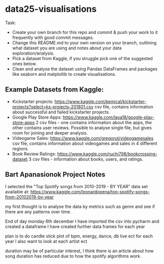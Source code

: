 # data25-visualisations

Task: 
- Create your own branch for this repo and commit & push your work to it frequently with good commit messages.
- Change this README.md to your own version on your branch, outlining what dataset you are using and notes about your data exploration/analysis.
- Pick a dataset from Kaggle, if you struggle pick one of the suggested ones below. 
- Clean and analyse the dataset using Pandas DataFrames and packages like seaborn and matplotlib to create visualisations.

## Example Datasets from Kaggle:

- Kickstarter projects: https://www.kaggle.com/kemical/kickstarter-projects?select=ks-projects-201801.csv
csv file, contains information about successful and failed kickstarter projects.
- Google Play Store Apps: https://www.kaggle.com/lava18/google-play-store-apps
2 csv files - one contains information about the apps, the other contains user reviews. Possible to analyse single file, but gives room for joining and deeper analysis.
- Videogame Sales: https://www.kaggle.com/gregorut/videogamesales
csv file, contains information about videogames and sales in 4 different regions
- Book Review Ratings: https://www.kaggle.com/ruchi798/bookcrossing-dataset
3 csv files - information about books, users, and ratings.

## Bart Apanasionok Project Notes
I selected the "Top Spotify songs from 2010-2019 - BY YEAR" data set available  at:
https://www.kaggle.com/leonardopena/top-spotify-songs-from-20102019-by-year

my first thought is to analyse the data by metrics such as genre and see if there 
are any patterns over time.

End of day monday 6th december
I have imported the csv into pycharm and created a dataframe
I have created further data frames for each year 

plan is to do candle stick plot of bpm, energy, dance, db live ect
for each year
I also want to look at each artist ect

duration may be of particular interest, I think there is an 
article about how song duration has reduced due to how
the spotify algorithms work. 